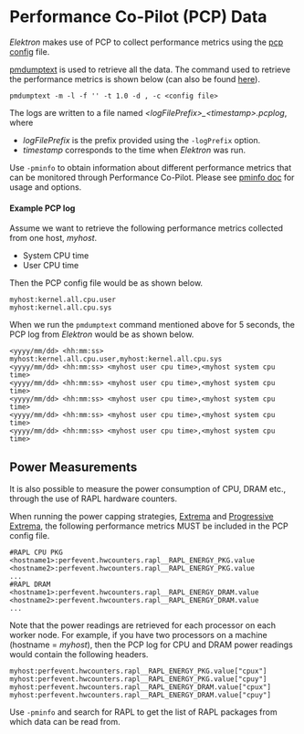 # Performance Co-Pilot (PCP) Data

_Elektron_ makes use of PCP to collect performance metrics using the [pcp config](../../config) file.

[pmdumptext](https://pcp.io/man/man1/pmdumptext.1.html) is used to retrieve all the data. The command used to retrieve the performance metrics is shown below (can also be found [here](https://gitlab.com/spdf/elektron/blob/master/pcp/pcp.go#L15)).
```commandline
pmdumptext -m -l -f '' -t 1.0 -d , -c <config file>
```
The logs are written to a file named _\<logFilePrefix\>\_\<timestamp\>.pcplog_, where
* _logFilePrefix_ is the prefix provided using the `-logPrefix` option.
* _timestamp_ corresponds to the time when _Elektron_ was run.

Use `-pminfo` to obtain information about different performance metrics that can be monitored through Performance Co-Pilot. Please see [pminfo doc](https://pcp.io/man/man1/pminfo.1.html) for usage and options.

#### Example PCP log
Assume we want to retrieve the following performance metrics collected from one host, _myhost_.<br>
* System CPU time
* User CPU time

Then the PCP config file would be as shown below.
```
myhost:kernel.all.cpu.user
myhost:kernel.all.cpu.sys
```

When we run the `pmdumptext` command mentioned above for 5 seconds, the PCP log from _Elektron_ would be as shown below.
```
<yyyy/mm/dd> <hh:mm:ss> myhost:kernel.all.cpu.user,myhost:kernel.all.cpu.sys
<yyyy/mm/dd> <hh:mm:ss> <myhost user cpu time>,<myhost system cpu time>
<yyyy/mm/dd> <hh:mm:ss> <myhost user cpu time>,<myhost system cpu time>
<yyyy/mm/dd> <hh:mm:ss> <myhost user cpu time>,<myhost system cpu time>
<yyyy/mm/dd> <hh:mm:ss> <myhost user cpu time>,<myhost system cpu time>
<yyyy/mm/dd> <hh:mm:ss> <myhost user cpu time>,<myhost system cpu time>
```

## Power Measurements
It is also possible to measure the power consumption of CPU, DRAM etc., through the use of RAPL hardware counters.

When running the power capping strategies, [Extrema](../PowerCappingStrategies.md) and [Progressive Extrema](../PowerCappingStrategies.md), the following performance metrics MUST be included in the PCP config file.
```
#RAPL CPU PKG
<hostname1>:perfevent.hwcounters.rapl__RAPL_ENERGY_PKG.value
<hostname2>:perfevent.hwcounters.rapl__RAPL_ENERGY_PKG.value
...
#RAPL DRAM
<hostname1>:perfevent.hwcounters.rapl__RAPL_ENERGY_DRAM.value
<hostname2>:perfevent.hwcounters.rapl__RAPL_ENERGY_DRAM.value
...
```

Note that the power readings are retrieved for each processor on each worker node. For example, if you have two processors on a machine (hostname = _myhost_), then the PCP log for CPU and DRAM power readings would contain the following headers.

`myhost:perfevent.hwcounters.rapl__RAPL_ENERGY_PKG.value["cpux"]`
`myhost:perfevent.hwcounters.rapl__RAPL_ENERGY_PKG.value["cpuy"]`
`myhost:perfevent.hwcounters.rapl__RAPL_ENERGY_DRAM.value["cpux"]`
`myhost:perfevent.hwcounters.rapl__RAPL_ENERGY_DRAM.value["cpuy"]`

Use `-pminfo` and search for RAPL to get the list of RAPL packages from which data can be read from.
